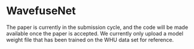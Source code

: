 # WavefuseNet
The paper is currently in the submission cycle, and the code will be made available once the paper is accepted.
We currently only upload a model weight file that has been trained on the WHU data set for reference.
